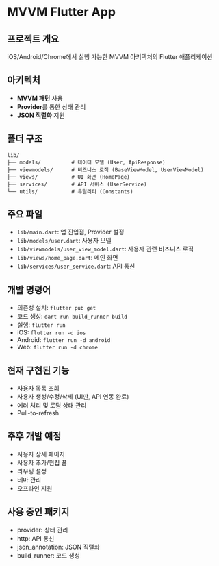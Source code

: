 # MVVM Flutter App

## 프로젝트 개요
iOS/Android/Chrome에서 실행 가능한 MVVM 아키텍처의 Flutter 애플리케이션

## 아키텍처
- **MVVM 패턴** 사용
- **Provider**를 통한 상태 관리
- **JSON 직렬화** 지원

## 폴더 구조
```
lib/
├── models/          # 데이터 모델 (User, ApiResponse)
├── viewmodels/      # 비즈니스 로직 (BaseViewModel, UserViewModel)
├── views/           # UI 화면 (HomePage)
├── services/        # API 서비스 (UserService)
└── utils/           # 유틸리티 (Constants)
```

## 주요 파일
- `lib/main.dart`: 앱 진입점, Provider 설정
- `lib/models/user.dart`: 사용자 모델
- `lib/viewmodels/user_view_model.dart`: 사용자 관련 비즈니스 로직
- `lib/views/home_page.dart`: 메인 화면
- `lib/services/user_service.dart`: API 통신

## 개발 명령어
- 의존성 설치: `flutter pub get`
- 코드 생성: `dart run build_runner build`
- 실행: `flutter run`
- iOS: `flutter run -d ios`
- Android: `flutter run -d android`
- Web: `flutter run -d chrome`

## 현재 구현된 기능
- 사용자 목록 조회
- 사용자 생성/수정/삭제 (UI만, API 연동 완료)
- 에러 처리 및 로딩 상태 관리
- Pull-to-refresh

## 추후 개발 예정
- 사용자 상세 페이지
- 사용자 추가/편집 폼
- 라우팅 설정
- 테마 관리
- 오프라인 지원

## 사용 중인 패키지
- provider: 상태 관리
- http: API 통신
- json_annotation: JSON 직렬화
- build_runner: 코드 생성
